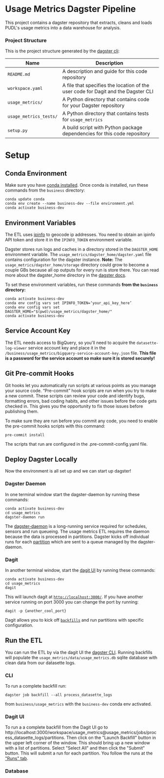 # Usage Metrics Dagster Pipeline
This project contains a dagster repository that extracts, cleans and loads PUDL's usage metrics into a data warehouse for analysis.

### Project Structure
This is the project structure generated by the [dagster cli](https://docs.dagster.io/getting-started/create-new-project#create-a-new-project):

| Name                     | Description                                                                       |
| ------------------------ | --------------------------------------------------------------------------------- |
| `README.md`              | A description and guide for this code repository                                  |
| `workspace.yaml`         | A file that specifies the location of the user code for Dagit and the Dagster CLI |
| `usage_metrics/`         | A Python directory that contains code for your Dagster repository                 |
| `usage_metrics_tests/`   | A Python directory that contains tests for `usage_metrics`                        |
| `setup.py`               | A build script with Python package dependencies for this code repository          |

# Setup
## Conda Environment
Make sure you have [conda installed](https://docs.conda.io/projects/conda/en/latest/user-guide/install/index.html). Once conda is installed, run these commands from the `business` directory:
```
conda update conda
conda env create --name business-dev --file environment.yml
conda activate business-dev
```

## Environment Variables
The ETL uses [ipinfo](https://ipinfo.io/) to geocode ip addresses. You need to obtain an ipinfo API token and store it in the `IPINFO_TOKEN` environment variable.

Dagster stores run logs and caches in a directory stored in the `DAGSTER_HOME` environment variable. The `usage_metrics/dagster_home/dagster.yaml` file contains configuration for the dagster instance. **Note:** The `usage_metrics/dagster_home/storage` directory could grow to become a couple GBs because all op outputs for every run is store there.  You can read more about the dagster_home directory in the [dagster docs](https://docs.dagster.io/deployment/dagster-instance#default-local-behavior).

To set these environment variables, run these commands **from the `business` directory:**
```
conda activate business-dev
conda env config vars set IPINFO_TOKEN=‘your_api_key_here’
conda env config vars set DAGSTER_HOME="$(pwd)/usage_metrics/dagster_home/"
conda activate business-dev
```

## Service Account Key
The ETL needs access to BigQuery, so you'll need to acquire the `datasette-log-viewer` service account key and place it in the `/business/usage_metrics/bigquery-service-account-key.json` file. **This file is a password for the service account so make sure it is stored securely!**

## Git Pre-commit Hooks
Git hooks let you automatically run scripts at various points as you manage your source code. “Pre-commit” hook scripts are run when you try to make a new commit. These scripts can review your code and identify bugs, formatting errors, bad coding habits, and other issues before the code gets checked in. This gives you the opportunity to fix those issues before publishing them.

To make sure they are run before you commit any code, you need to enable the pre-commit hooks scripts with this command:

```
pre-commit install
````

The scripts that run are configured in the .pre-commit-config.yaml file.

## Deploy Dagster Locally
Now the environment is all set up and we can start up dagster!

### Dagster Daemon
In one terminal window start the dagster-daemon by running these commands:

```
conda activate business-dev
cd usage_metrics
dagster-daemon run
```

The [dagster-daemon](https://docs.dagster.io/deployment/dagster-daemon) is a long-running service required  for  schedules, sensors and run queueing. The usage metrics ETL requires the daemon because the data is processed in partitions. Dagster kicks off individual runs for each [partition](https://docs.dagster.io/concepts/partitions-schedules-sensors/partitions) which are sent to a queue managed by the dagster-daemon.

### Dagit
In another terminal window, start the [dagit UI](https://docs.dagster.io/concepts/dagit/dagit) by running these commands:

```
conda activate business-dev
cd usage_metrics
dagit
```

This will launch dagit at [`http://localhost:3000/`](http://localhost:3000/). If you have another service running on port 3000 you can change the port by running:

```
dagit -p {another_cool_port}
```

Dagit allows you to kick off [`backfills`](https://docs.dagster.io/concepts/partitions-schedules-sensors/backfills) and run partitions with specific configuration.

## Run the ETL
You can run the ETL by via the dagit UI the [dagster CLI](https://docs.dagster.io/_apidocs/cli). Running backfills will populate the `usage_metrics/data/usage_metrics.db` sqlite database with clean data from our datasette logs.

### CLI
To run a complete backfill run:

```
dagster job backfill --all process_datasette_logs
```

from `business/usage_metrics` with the `business-dev` conda env activated. 

### Dagit UI
To run a a complete backfill from the Dagit UI go to http://localhost:3000/workspace/usage_metrics@usage_metrics/jobs/process_datasette_logs/partitions. Then click on the "Launch Backfill" button in the upper left corner of the window. This should bring up a new window with a list of partitions.  Select "Select All" and then click the "Submit" button. This will submit a run for each partition. You follow the runs at the ["Runs" tab](http://localhost:3000/instance/runs).

### Database

